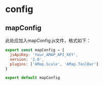 # config

## mapConfig

此处应加入mapConfig.js文件，格式如下：

```js
export const mapConfig = {
  jsApiKey: 'Your_AMAP_API_KEY',
  version: '2.0',
  plugins: ['AMap.Scale', 'AMap.ToolBar']
}

export default mapConfig 
```